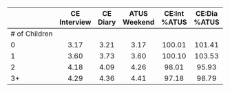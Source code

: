 
|                      | CE<br>Interview |  CE<br>Diary | ATUS<br>Weekend | CE:Int<br>%ATUS | CE:Dia<br>%ATUS |
| -------------------- | :----------: | :----------: | :----------: | :----------: | :----------: |
| # of Children        |              |              |              |              |              |
| 0                    |         3.17 |         3.21 |         3.17 |       100.01 |       101.41 |
| 1                    |         3.60 |         3.73 |         3.60 |       100.10 |       103.53 |
| 2                    |         4.18 |         4.09 |         4.26 |        98.01 |        95.93 |
| 3+                   |         4.29 |         4.36 |         4.41 |        97.18 |        98.79 |

